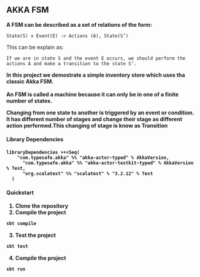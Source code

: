 ## AKKA FSM
<b> A FSM can be described as a set of relations of the form:</b>

```
State(S) x Event(E) -> Actions (A), State(S’)
```
This can be explain as:
```
If we are in state S and the event E occurs, we should perform the actions A and make a transition to the state S’.
```

<b> In this project we demostrate a simple inventory store which uses tha classic Akka FSM. </b> <br>  
<b> An FSM is called a machine because it can only be in one of a finite number of states. <b> <br>

<b> Changing from one state to another is triggered by an event or condition. </b> <br>
<b> It has different number of stages and change their stage as different action performed.This changing of stage is know as Transition </b> <br> 

#### Library Dependencies
```
libraryDependencies ++=Seq(
    "com.typesafe.akka" %% "akka-actor-typed" % AkkaVersion,
      "com.typesafe.akka" %% "akka-actor-testkit-typed" % AkkaVersion % Test,
      "org.scalatest" %% "scalatest" % "3.2.12" % Test
  )
```
#### Quickstart

1. <b> Clone the repository </b>
2. <b> Compile the project </b>
  ```bash
sbt compile
```
3. <b> Test the project </b>
  ```bash
sbt test
```
4. <b> Compile the project </b>

  ```bash
sbt run
```
